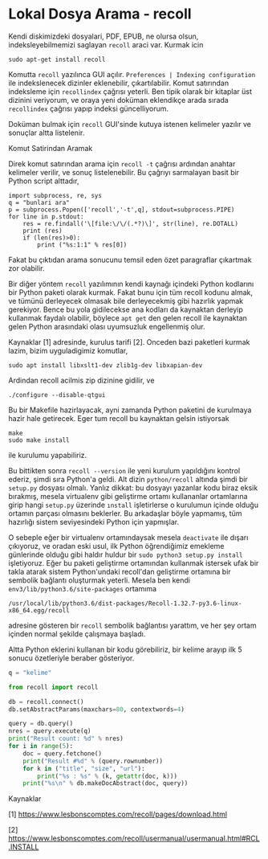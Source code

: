 # Lokal Dosya Arama - recoll

Kendi diskimizdeki dosyalari, PDF, EPUB, ne olursa olsun,
indeksleyebilmemizi saglayan `recoll` araci var. Kurmak icin

```
sudo apt-get install recoll
```

Komutta `recoll` yazılınca GUI açılır. `Preferences | Indexing configuration` 
ile indekslenecek dizinler eklenebilir, çıkartılabilir. Komut
satırından indeksleme için `recollindex` çağrısı yeterli. Ben tipik olarak
bir kitaplar üst dizinini veriyorum, ve oraya yeni doküman eklendikçe arada
sırada `recollindex` çağrısı yapıp indeksi güncelliyorum.

Doküman bulmak için `recoll` GUI'sinde kutuya istenen kelimeler yazılır
ve sonuçlar altta listelenir.

Komut Satirindan Aramak

Direk komut satırından arama için `recoll -t` çağrısı ardından anahtar
kelimeler verilir, ve sonuç listelenebilir. Bu çağrıyı sarmalayan basit bir
Python script alttadır,

```
import subprocess, re, sys
q = "bunlari ara"
p = subprocess.Popen(['recoll','-t',q], stdout=subprocess.PIPE)
for line in p.stdout:
    res = re.findall('\[file:\/\/(.*?)\]', str(line), re.DOTALL)
    print (res)
    if (len(res)>0):
        print ("%s:1:1" % res[0])
```

Fakat bu çıktıdan arama sonucunu temsil eden özet paragraflar
çıkartmak zor olabilir.

Bir diğer yöntem `recoll` yazılımının kendi kaynağı içindeki Python
kodlarını bir Python paketi olarak kurmak. Fakat bunu için tüm recoll
kodunu almak, ve tümünü derleyecek olmasak bile derleyecekmiş gibi
hazırlık yapmak gerekiyor. Bence bu yola gidilecekse ana kodları da
kaynaktan derleyip kullanmak faydalı olabilir, böylece `apt get` den
gelen recoll ile kaynaktan gelen Python arasındaki olası uyumsuzluk
engellenmiş olur.

Kaynaklar [1] adresinde, kurulus tarifi [2]. Onceden bazi paketleri
kurmak lazim, bizim uyguladigimiz komutlar,

```
sudo apt install libxslt1-dev zlib1g-dev libxapian-dev
```

Ardindan recoll acilmis zip dizinine gidilir, ve

```
./configure --disable-qtgui
```

Bu bir Makefile hazirlayacak, ayni zamanda Python paketini de kurulmaya
hazir hale getirecek. Eger tum recoll bu kaynaktan gelsin istiyorsak

```
make
sudo make install
```

ile kurulumu yapabiliriz.

Bu bittikten sonra `recoll --version` ile yeni kurulum yapıldığını kontrol
ederiz, şimdi sıra Python'a geldi. Alt dizin `python/recoll` altında şimdi
bir `setup.py` dosyası olmalı. Yanlız dikkat: bu dosyayı yazanlar kodu
biraz eksik bırakmış, mesela virtualenv gibi geliştirme ortamı kullananlar
ortamlarına girip hangi `setup.py` üzerinde `ınstall` işletirlerse o
kurulumun içinde olduğu ortamın parçası olmasını beklerler. Bu arkadaşlar
böyle yapmamış, tüm hazırlığı sistem seviyesindeki Python için yapmışlar.

O sebeple eğer bir virtualenv ortamındaysak mesela `deactivate` ile
dışarı çıkıyoruz, ve oradan eski usul, ilk Python öğrendiğimiz emekleme
günlerinde olduğu gibi haldır huldur bir `sudo python3 setup.py install`
işletiyoruz. Eğer bu paketi geliştirme ortamından kullanmak istersek ufak
bir takla atarak sistem Python'undaki recoll'dan geliştirme ortamına bir sembolik
bağlantı oluşturmak yeterli. Mesela ben kendi `env3/lib/python3.6/site-packages`
ortamıma

```
/usr/local/lib/python3.6/dist-packages/Recoll-1.32.7-py3.6-linux-x86_64.egg/recoll
```

adresine gösteren bir `recoll` sembolik bağlantısı yarattım, ve her şey
ortam içinden normal şekilde çalışmaya başladı.

Altta Python eklerini kullanan bir kodu görebiliriz, bir kelime arayıp ilk
5 sonucu özetleriyle beraber gösteriyor.

```python
q = "kelime"

from recoll import recoll

db = recoll.connect()
db.setAbstractParams(maxchars=80, contextwords=4)

query = db.query()
nres = query.execute(q)
print("Result count: %d" % nres)
for i in range(5):
    doc = query.fetchone()
    print("Result #%d" % (query.rownumber))
    for k in ("title", "size", "url"):
        print("%s : %s" % (k, getattr(doc, k)))
    print("%s\n" % db.makeDocAbstract(doc, query))
```


Kaynaklar

[1] https://www.lesbonscomptes.com/recoll/pages/download.html

[2] https://www.lesbonscomptes.com/recoll/usermanual/usermanual.html#RCL.INSTALL


